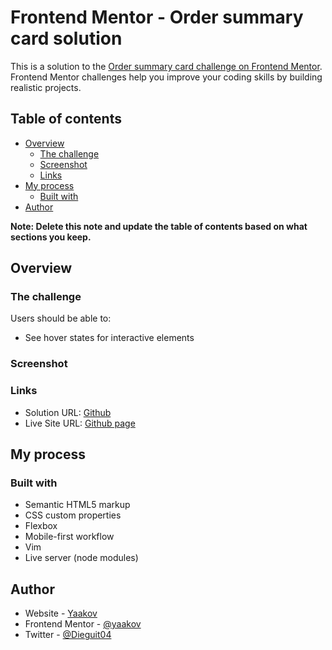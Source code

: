 # Frontend Mentor - Order summary card solution

This is a solution to the [Order summary card challenge on Frontend Mentor](https://www.frontendmentor.io/challenges/order-summary-component-QlPmajDUj). Frontend Mentor challenges help you improve your coding skills by building realistic projects. 

## Table of contents

- [Overview](#overview)
  - [The challenge](#the-challenge)
  - [Screenshot](#screenshot)
  - [Links](#links)
- [My process](#my-process)
  - [Built with](#built-with)
- [Author](#author)

**Note: Delete this note and update the table of contents based on what sections you keep.**

## Overview

### The challenge

Users should be able to:

- See hover states for interactive elements

### Screenshot

[](https://i.imgur.com/VHOglXA.png)
[](https://i.imgur.com/ZzerTme.png)



### Links

- Solution URL: [Github](https://github.com/yaakov04/order-summary-component-main)
- Live Site URL: [Github page](https://yaakov04.github.io/order-summary-component-main/)

## My process

### Built with

- Semantic HTML5 markup
- CSS custom properties
- Flexbox
- Mobile-first workflow
- Vim
- Live server (node modules)


## Author

- Website - [Yaakov](https://yaakov04.github.io/yaakov)
- Frontend Mentor - [@yaakov](https://www.frontendmentor.io/profile/yaakov04)
- Twitter - [@Dieguit04](https://twitter.com/Dieguit04)

